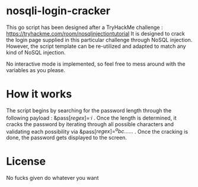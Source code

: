 # nosqli-login-cracker
This go script has been designed after a TryHackMe challenge : https://tryhackme.com/room/nosqlinjectiontutorial
It is designed to crack the login page supplied in this particular challenge through NoSQL injection.
However, the script template can be re-utilized and adapted to match any kind of NoSQL injection. 

No interactive mode is implemented, so feel free to mess around with the variables as you please.

# How it works
The script begins by searching for the password length through the following payload : <SNIP>&pass[$regex]=^.{i}$</SNIP> .
Once the length is determined, it cracks the password by iterating through all possible characters and validating each possibility via <SNIP>&pass[$regex]=^abc......$</SNIP> .
Once the cracking is done, the password gets displayed to the screen.

# License 
No fucks given do whatever you want
